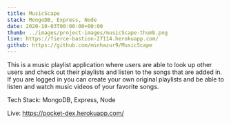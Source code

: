 ```yaml
---
title: MusicScape
stack: MongoDB, Express, Node
date: 2020-10-03T00:00:00+00:00
thumb: ../images/project-images/musicScape-thumb.png
live: https://fierce-bastion-27114.herokuapp.com/
github: https://github.com/minhazur9/MusicScape
---
```


This is a music playlist application where users are able to look up other users and check out their playlists and listen to the songs that are added in. If you are logged in you can create your own original playlists and be able to listen and watch music videos of your favorite songs.

Tech Stack: MongoDB, Express, Node

Live: https://pocket-dex.herokuapp.com/